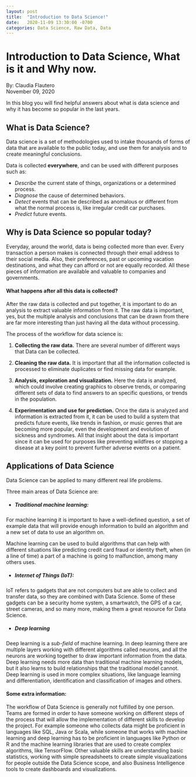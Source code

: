 ```yaml
---
layout: post
title:  "Introduction to Data Science!"
date:   2020-11-09 13:30:00 -0700
categories: Data Science, Raw Data, Data
---
```

# **Introduction to Data Science, What is it and Why now.**

By: Claudia Flautero  
November 09, 2020  

In this blog you will find helpful answers about what is data science and why it has become so popular in the last years.

## What is Data Science?

Data science is a set of methodologies used to intake thousands of forms of data that are available to the public today, and use them for analysis and to create meaningful conclusions.

Data is collected **everywhere**, and can be used with different purposes such as:

- *Describe* the current state of things, organizations or a determined process.
- *Diagnose* the cause of determined behaviors.
- *Detect* events that can be described as anomalous or different from what the normal process is, like irregular credit car purchases.
- *Predict* future events.

## Why is Data Science so popular today?

Everyday, around the world, data is being collected more than ever. Every transaction a person makes is connected through their email address to their social media. Also, their preferences, past or upcoming vacation destinations, and what they can afford or not are equally recorded. All these pieces of information are available and valuable to companies and governments.

#### What happens after all this data is collected?

After the raw data is collected and put together, it is important to do an analysis to extract valuable information from it. The raw data is important, yes, but the multiple analysis and conclusions that can be drawn from there are far more interesting than just having all the data without processing.  

The process of the workflow for data science is:  

1. **Collecting the raw data.**  There are several number of different ways that Data can be collected.

2. **Cleaning the raw data.** It is important that all the information collected is processed to eliminate duplicates or find missing data for example.

3. **Analysis, exploration and visualization.** Here the data is analyzed, which could involve creating graphics to observe trends, or comparing different sets of data to find answers to an specific questions, or trends in the population.

4. **Experimentation and use for prediction.** Once the data is analyzed and information is extracted from it, it can be used to build a system that predicts future events, like trends in fashion, or music genres that are becoming more popular, even the development and evolution of sickness and syndromes. All that insight about the data is important since it can be used for purposes like preventing wildfires or stopping a disease at a key point to prevent further adverse events on a patient.

## Applications of Data Science

Data Science can be applied to many different real life problems.  

Three main areas of Data Science are:  

- ##### Traditional machine learning:

For machine learning it is important to have a well-defined question, a set of example data that will provide enough information to build an algorithm and a new set of data to use an algorithm on.

Machine learning can be used to build algorithms that can help with different situations like predicting credit card fraud or identity theft, when (in a line of time) a part of a machine is going to malfunction, among many others uses.

- ##### Internet of Things (IoT):

IoT refers to gadgets that are not computers but are able to collect and transfer data, so they are combined with Data Science. Some of these gadgets can be a security home system, a smartwatch, the GPS of a car, street cameras, and so many more, making them a great resource for Data Science.

- ##### Deep learning

Deep learning is a *sub-field* of machine learning. In deep learning there are multiple layers working with different algorithms called neurons, and all the neurons are working together to draw important information from the data. Deep learning needs more data than traditional machine learning models, but it also learns to build relationships that the traditional model cannot. Deep learning is used in more complex situations, like language learning and differentiation, identification and classification of images and others.

#### Some extra information:

The workflow of Data Science is generally not fulfilled by one person. Teams are formed in order to have someone working on different steps of the process that will allow the implementation of different skills to develop the project. For example someone who collects data might be proficient in languages like SQL, Java or Scala, while someone that works with machine learning and deep learning has to be proficient in languages like Python or R and the machine learning libraries that are used to create complex algorithms, like TensorFlow. Other valuable skills are understanding basic statistics, working with simple spreadsheets to create simple visualizations for people outside the Data Science scope, and also Business Intelligence tools to create dashboards and visualizations.
